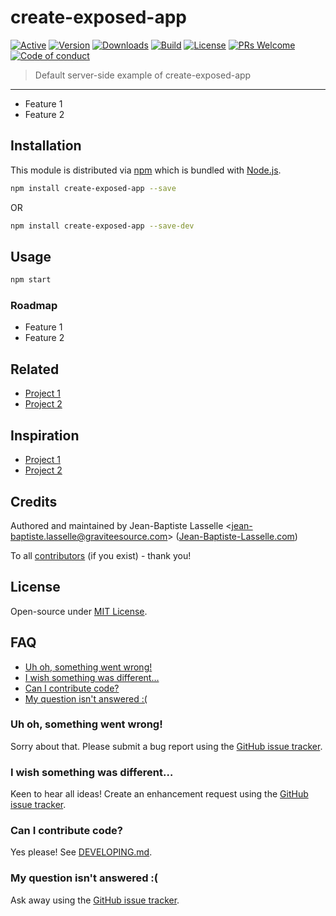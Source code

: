 # create-exposed-app

[![Active](https://img.shields.io/badge/active-yes-green.svg?style=flat-square)](https://github.com/Jean-Baptiste-Lasselle/create-exposed-app/graphs/commit-activity) [![Version](https://img.shields.io/npm/v/create-exposed-app.svg?style=flat-square)](https://www.npmjs.com/package/create-exposed-app?activeTab=versions) [![Downloads](https://img.shields.io/npm/dt/create-exposed-app.svg?style=flat-square)](https://www.npmjs.com/package/create-exposed-app) [![Build](https://img.shields.io/circleci/project/github/Jean-Baptiste-Lasselle/create-exposed-app/master.svg?style=flat-square)](https://circleci.com/gh/Jean-Baptiste-Lasselle/create-exposed-app) [![License](https://img.shields.io/github/license/Jean-Baptiste-Lasselle/create-exposed-app.svg?style=flat-square)](https://github.com/Jean-Baptiste-Lasselle/create-exposed-app/blob/master/LICENSE) [![PRs Welcome](https://img.shields.io/badge/PRs-welcome-brightgreen.svg?style=flat-square)](https://github.com/Jean-Baptiste-Lasselle/create-exposed-app#can-i-contribute-code) [![Code of conduct](https://img.shields.io/badge/code%20of-conduct-ff69b4.svg?style=flat-square)](https://github.com/Jean-Baptiste-Lasselle/create-exposed-app/blob/master/CODE_OF_CONDUCT.md)

> Default server-side example of create-exposed-app

---

- Feature 1
- Feature 2

## Installation

This module is distributed via [npm](https://www.npmjs.com/) which is bundled with [Node.js](https://nodejs.org).

```bash
npm install create-exposed-app --save
```

OR

```bash
npm install create-exposed-app --save-dev
```

## Usage

```bash
npm start
```

### Roadmap

- Feature 1
- Feature 2

## Related

- [Project 1](https://example.com)
- [Project 2](https://example.com)

## Inspiration

- [Project 1](https://example.com)
- [Project 2](https://example.com)

## Credits

Authored and maintained by Jean-Baptiste Lasselle <[jean-baptiste.lasselle@graviteesource.com](mailto:jean-baptiste.lasselle@graviteesource.com)> ([Jean-Baptiste-Lasselle.com](https://github.com/Jean-Baptiste-Lasselle))

To all [contributors](https://github.com/Jean-Baptiste-Lasselle/create-exposed-app/graphs/contributors) (if you exist) - thank you!

## License

Open-source under [MIT License](https://github.com/Jean-Baptiste-Lasselle/create-exposed-app/blob/master/LICENSE).

## FAQ

<!-- START doctoc generated TOC please keep comment here to allow auto update -->
<!-- DON'T EDIT THIS SECTION, INSTEAD RE-RUN doctoc TO UPDATE -->

- [Uh oh, something went wrong!](#uh-oh-something-went-wrong)
- [I wish something was different…](#i-wish-something-was-different)
- [Can I contribute code?](#can-i-contribute-code)
- [My question isn't answered :(](#my-question-isnt-answered-)

<!-- END doctoc generated TOC please keep comment here to allow auto update -->

### Uh oh, something went wrong!

Sorry about that. Please submit a bug report using the [GitHub issue tracker](https://github.com/Jean-Baptiste-Lasselle/create-exposed-app/issues).

### I wish something was different…

Keen to hear all ideas! Create an enhancement request using the [GitHub issue tracker](https://github.com/Jean-Baptiste-Lasselle/create-exposed-app/issues).

### Can I contribute code?

Yes please! See [DEVELOPING.md](./DEVELOPING.md).

### My question isn't answered :(

Ask away using the [GitHub issue tracker](https://github.com/Jean-Baptiste-Lasselle/create-exposed-app/issues).
